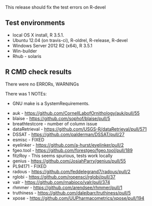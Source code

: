 This release should fix the test errors on R-devel

## Test environments
* local OS X install, R 3.5.1.
* Ubuntu 12.04 (on travis-ci), R-oldrel, R-release, R-devel
* Windows Server 2012 R2 (x64), R 3.5.1
* Win-builder
* Rhub - solaris

## R CMD check results
There were no ERRORs, WARNINGs

There was 1 NOTEs:

* GNU make is a SystemRequirements.

- auk - https://github.com/CornellLabofOrnithology/auk/pull/55
- blaise - https://github.com/sophof/blaise/pull/5
- breathtestcore - number of column issue
- dataRetrieval - https://github.com/USGS-R/dataRetrieval/pull/571
- DSSAT - https://github.com/palderman/DSSAT/pull/27
- esmisc - FIXED
- eyelinker - https://github.com/a-hurst/eyelinker/pull/2
- fgeo.tool - https://github.com/forestgeo/fgeo.tool/pull/189
- fitzRoy - This seems spurious, tests work locally
- genius - https://github.com/JosiahParry/genius/pull/55
- PL94171 - FIXED
- radous - https://github.com/feddelegrand7/radous/pull/2
- rglobi - https://github.com/ropensci/rglobi/pull/37
- valr - https://github.com/rnabioco/valr/pull/374
- rhmmer - https://github.com/arendsee/rhmmer/pull/1
- truthiness - https://github.com/dalejbarr/truthiness/pull/5
- xpose - https://github.com/UUPharmacometrics/xpose/pull/194
